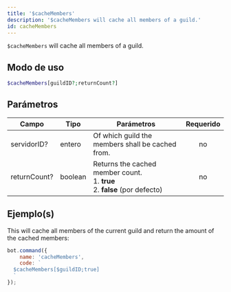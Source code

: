 ```yaml
---
title: '$cacheMembers'
description: '$cacheMembers will cache all members of a guild.'
id: cacheMembers
---
```


`$cacheMembers` will cache all members of a guild.

## Modo de uso

```php
$cacheMembers[guildID?;returnCount?]
```

## Parámetros

| Campo        | Tipo    | Parámetros                                                                                        | Requerido |
| ------------ | ------- | ------------------------------------------------------------------------------------------------- |:---------:|
| servidorID?  | entero  | Of which guild the members shall be cached from.                                                  |    no     |
| returnCount? | boolean | Returns the cached member count. <br /> 1. **true** <br /> 2. **false** (por defecto) |    no     |

## Ejemplo(s)

This will cache all members of the current guild and return the amount of the cached members:

```javascript
bot.command({
    name: 'cacheMembers',
    code: `
  $cacheMembers[$guildID;true]
  `
});
```
